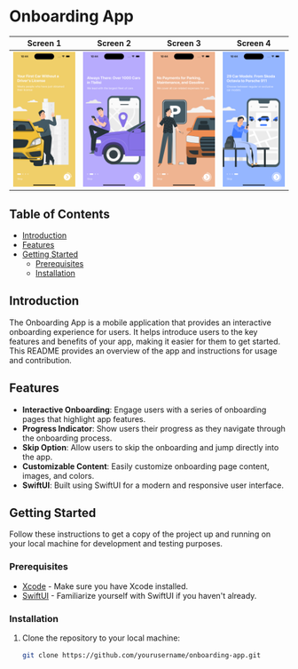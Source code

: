 # Onboarding App

| Screen 1                  | Screen 2                  | Screen 3                  | Screen 4                  |
|--------------------------|--------------------------|--------------------------|--------------------------|
| ![Image 1](App%20Screenshot/screen1.png)| ![Image 2](App%20Screenshot/screen2.png)| ![Image 3](App%20Screenshot/screen3.png)| ![Image 4](App%20Screenshot/screen4.png)|

## Table of Contents

- [Introduction](#introduction)
- [Features](#features)
- [Getting Started](#getting-started)
  - [Prerequisites](#prerequisites)
  - [Installation](#installation)

## Introduction

The Onboarding App is a mobile application that provides an interactive onboarding experience for users. It helps introduce users to the key features and benefits of your app, making it easier for them to get started. This README provides an overview of the app and instructions for usage and contribution.

## Features

- **Interactive Onboarding**: Engage users with a series of onboarding pages that highlight app features.
- **Progress Indicator**: Show users their progress as they navigate through the onboarding process.
- **Skip Option**: Allow users to skip the onboarding and jump directly into the app.
- **Customizable Content**: Easily customize onboarding page content, images, and colors.
- **SwiftUI**: Built using SwiftUI for a modern and responsive user interface.

## Getting Started

Follow these instructions to get a copy of the project up and running on your local machine for development and testing purposes.

### Prerequisites

- [Xcode](https://developer.apple.com/xcode/) - Make sure you have Xcode installed.
- [SwiftUI](https://developer.apple.com/documentation/swiftui) - Familiarize yourself with SwiftUI if you haven't already.

### Installation

1. Clone the repository to your local machine:

   ```bash
   git clone https://github.com/yourusername/onboarding-app.git

